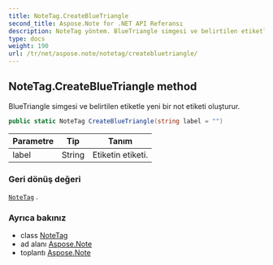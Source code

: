 ```yaml
---
title: NoteTag.CreateBlueTriangle
second_title: Aspose.Note for .NET API Referansı
description: NoteTag yöntem. BlueTriangle simgesi ve belirtilen etiketle yeni bir not etiketi oluşturur.
type: docs
weight: 190
url: /tr/net/aspose.note/notetag/createbluetriangle/
---
```

## NoteTag.CreateBlueTriangle method

BlueTriangle simgesi ve belirtilen etiketle yeni bir not etiketi oluşturur.

```csharp
public static NoteTag CreateBlueTriangle(string label = "")
```

| Parametre | Tip | Tanım |
| --- | --- | --- |
| label | String | Etiketin etiketi. |

### Geri dönüş değeri

[`NoteTag`](../) .

### Ayrıca bakınız

* class [NoteTag](../)
* ad alanı [Aspose.Note](../../notetag/)
* toplantı [Aspose.Note](../../../)


